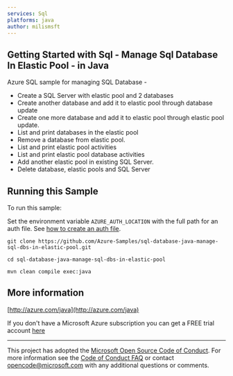 ```yaml
---
services: Sql
platforms: java
author: milismsft
---
```


## Getting Started with Sql - Manage Sql Database In Elastic Pool - in Java ##


  Azure SQL sample for managing SQL Database -
   - Create a SQL Server with elastic pool and 2 databases
   - Create another database and add it to elastic pool through database update
   - Create one more database and add it to elastic pool through elastic pool update.
   - List and print databases in the elastic pool
   - Remove a database from elastic pool.
   - List and print elastic pool activities
   - List and print elastic pool database activities
   - Add another elastic pool in existing SQL Server.
   - Delete database, elastic pools and SQL Server
 

## Running this Sample ##

To run this sample:

Set the environment variable `AZURE_AUTH_LOCATION` with the full path for an auth file. See [how to create an auth file](https://github.com/Azure/azure-libraries-for-java/blob/master/AUTH.md).

    git clone https://github.com/Azure-Samples/sql-database-java-manage-sql-dbs-in-elastic-pool.git

    cd sql-database-java-manage-sql-dbs-in-elastic-pool

    mvn clean compile exec:java

## More information ##

[http://azure.com/java](http://azure.com/java)

If you don't have a Microsoft Azure subscription you can get a FREE trial account [here](http://go.microsoft.com/fwlink/?LinkId=330212)

---

This project has adopted the [Microsoft Open Source Code of Conduct](https://opensource.microsoft.com/codeofconduct/). For more information see the [Code of Conduct FAQ](https://opensource.microsoft.com/codeofconduct/faq/) or contact [opencode@microsoft.com](mailto:opencode@microsoft.com) with any additional questions or comments.